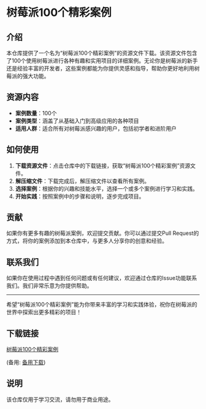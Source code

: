 # 树莓派100个精彩案例

## 介绍

本仓库提供了一个名为“树莓派100个精彩案例”的资源文件下载。该资源文件包含了100个使用树莓派进行各种有趣和实用项目的详细案例。无论你是树莓派的新手还是经验丰富的开发者，这些案例都能为你提供灵感和指导，帮助你更好地利用树莓派的强大功能。

## 资源内容

- **案例数量**：100个
- **案例类型**：涵盖了从基础入门到高级应用的各种项目
- **适用人群**：适合所有对树莓派感兴趣的用户，包括初学者和进阶用户

## 如何使用

1. **下载资源文件**：点击仓库中的下载链接，获取“树莓派100个精彩案例”资源文件。
2. **解压缩文件**：下载完成后，解压缩文件以查看所有案例。
3. **选择案例**：根据你的兴趣和技能水平，选择一个或多个案例进行学习和实践。
4. **开始实践**：按照案例中的步骤和说明，逐步完成项目。

## 贡献

如果你有更多有趣的树莓派案例，欢迎提交贡献。你可以通过提交Pull Request的方式，将你的案例添加到本仓库中，与更多人分享你的创意和经验。

## 联系我们

如果你在使用过程中遇到任何问题或有任何建议，欢迎通过仓库的Issue功能联系我们。我们非常乐意为你提供帮助。

---

希望“树莓派100个精彩案例”能为你带来丰富的学习和实践体验，祝你在树莓派的世界中探索出更多精彩的项目！

## 下载链接
[树莓派100个精彩案例](https://pan.quark.cn/s/2995b22d9ab1) 

(备用: [备用下载](https://pan.baidu.com/s/1RKglpjA7_DsmP42m2QCxVQ?pwd=1234))

## 说明

该仓库仅用于学习交流，请勿用于商业用途。

